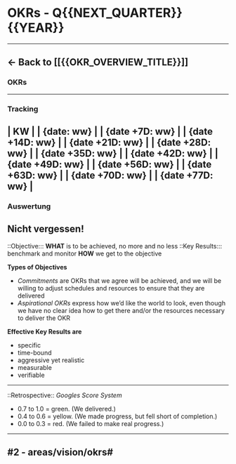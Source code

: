 # OKRs - Q{{NEXT_QUARTER}} {{YEAR}}
---
<- Back to [[{{OKR_OVERVIEW_TITLE}}]]
---
### OKRs

---
### Tracking
| KW |
| {date: ww}   | 
| {date +7D: ww}   | 
| {date +14D: ww}   | 
| {date +21D: ww}   | 
| {date +28D: ww}   | 
| {date +35D: ww}   | 
| {date +42D: ww}   | 
| {date +49D: ww}   | 
| {date +56D: ww}   | 
| {date +63D: ww}   | 
| {date +70D: ww}   | 
| {date +77D: ww}   | 
---
### Auswertung
**Nicht vergessen!**
---
::Objective::: **WHAT** is to be achieved, no more and no less
::Key Results::: benchmark and monitor **HOW** we get to the objective

**Types of Objectives**
- *Commitments* are OKRs that we agree will be achieved, and we will be willing to adjust schedules and resources to ensure that they are delivered
- *Aspirational OKRs* express how we’d like the world to look, even though we have no clear idea how to get there and/or the resources necessary to deliver the OKR

**Effective Key Results are**
- specific
- time-bound
- aggressive yet realistic
- measurable
- verifiable
---
::Retrospective::
*Googles Score System*
- 0.7 to 1.0 = green. (We delivered.)
- 0.4 to 0.6 = yellow. (We made progress, but fell short of completion.)
- 0.0 to 0.3 = red. (We failed to make real progress.)
---
#2 - areas/vision/okrs#
---
